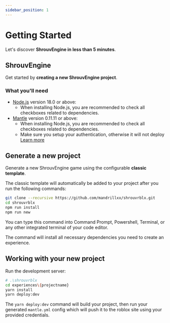 ```yaml
---
sidebar_position: 1
---
```


# Getting Started

Let's discover **ShrouvEngine in less than 5 minutes**.

## ShrouvEngine

Get started by **creating a new ShrouvEngine project**.

### What you'll need

- [Node.js](https://nodejs.org/en/download/) version 18.0 or above:
  - When installing Node.js, you are recommended to check all checkboxes related to dependencies.
- [Mantle](https://mantledeploy.vercel.app/) version 0.11.11 or above:
  - When installing Node.js, you are recommended to check all checkboxes related to dependencies.
  - Make sure you setup your authentication, otherwise it will not deploy [Learn more](https://mantledeploy.vercel.app/docs/authentication)

## Generate a new project

Generate a new ShrouvEngine game using the configurable **classic template**.

The classic template will automatically be added to your project after you run the following commands:

```bash
git clone --recursive https://github.com/mandrillxx/shrouvrblx.git
cd shrouvrblx
npm run install
npm run new
```

You can type this command into Command Prompt, Powershell, Terminal, or any other integrated terminal of your code editor.

The command will install all necessary dependencies you need to create an experience.

## Working with your new project

Run the development server:

```bash
# .\shrouvrblx
cd experiences\{projectname}
yarn install
yarn deploy:dev
```

The `yarn deploy:dev` command will build your project, then run your generated `mantle.yml` config which will push it to the roblox site using your provided credentials.

